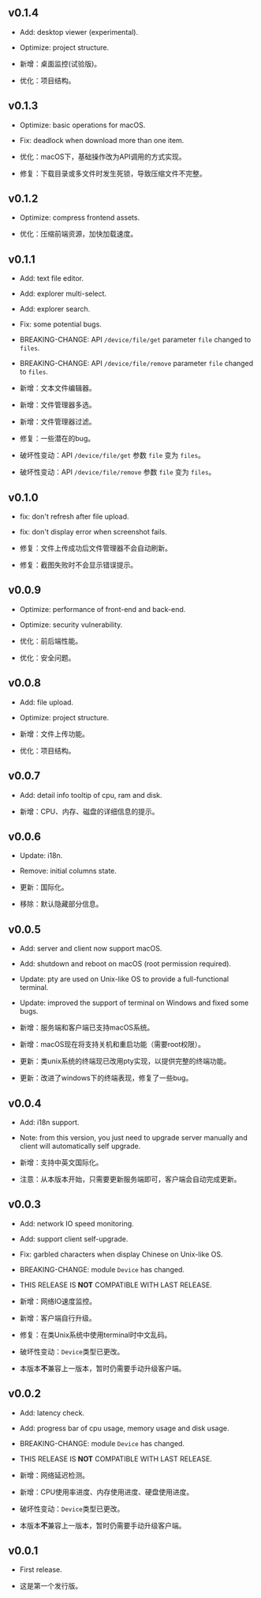 ## v0.1.4

* Add: desktop viewer (experimental).
* Optimize: project structure.

* 新增：桌面监控(试验版)。
* 优化：项目结构。



## v0.1.3

* Optimize: basic operations for macOS.
* Fix: deadlock when download more than one item.

* 优化：macOS下，基础操作改为API调用的方式实现。
* 修复：下载目录或多文件时发生死锁，导致压缩文件不完整。



## v0.1.2

* Optimize: compress frontend assets.

* 优化：压缩前端资源，加快加载速度。



## v0.1.1

* Add: text file editor.
* Add: explorer multi-select.
* Add: explorer search.
* Fix: some potential bugs.
* BREAKING-CHANGE: API `/device/file/get` parameter `file` changed to `files`.
* BREAKING-CHANGE: API `/device/file/remove` parameter `file` changed to `files`.

* 新增：文本文件编辑器。
* 新增：文件管理器多选。
* 新增：文件管理器过滤。
* 修复：一些潜在的bug。
* 破坏性变动：API `/device/file/get` 参数 `file` 变为 `files`。
* 破坏性变动：API `/device/file/remove` 参数 `file` 变为 `files`。



## v0.1.0

* fix: don't refresh after file upload.
* fix: don't display error when screenshot fails.

* 修复：文件上传成功后文件管理器不会自动刷新。
* 修复：截图失败时不会显示错误提示。



## v0.0.9

* Optimize: performance of front-end and back-end.
* Optimize: security vulnerability.

* 优化：前后端性能。
* 优化：安全问题。



## v0.0.8

* Add: file upload.
* Optimize: project structure.

* 新增：文件上传功能。
* 优化：项目结构。



## v0.0.7

* Add: detail info tooltip of cpu, ram and disk.

* 新增：CPU、内存、磁盘的详细信息的提示。



## v0.0.6

* Update: i18n.
* Remove: initial columns state.

* 更新：国际化。
* 移除：默认隐藏部分信息。



## v0.0.5

* Add: server and client now support macOS.
* Add: shutdown and reboot on macOS (root permission required).
* Update: pty are used on Unix-like OS to provide a full-functional terminal.
* Update: improved the support of terminal on Windows and fixed some bugs.

* 新增：服务端和客户端已支持macOS系统。
* 新增：macOS现在将支持关机和重启功能（需要root权限）。
* 更新：类unix系统的终端现已改用pty实现，以提供完整的终端功能。
* 更新：改进了windows下的终端表现，修复了一些bug。



## v0.0.4

* Add: i18n support.
* Note: from this version, you just need to upgrade server manually and client will automatically self upgrade.

* 新增：支持中英文国际化。
* 注意：从本版本开始，只需要更新服务端即可，客户端会自动完成更新。



## v0.0.3

* Add: network IO speed monitoring.
* Add: support client self-upgrade.
* Fix: garbled characters when display Chinese on Unix-like OS.
* BREAKING-CHANGE: module `Device` has changed.
* THIS RELEASE IS **NOT** COMPATIBLE WITH LAST RELEASE.

* 新增：网络IO速度监控。
* 新增：客户端自行升级。
* 修复：在类Unix系统中使用terminal时中文乱码。
* 破坏性变动：`Device`类型已更改。
* 本版本**不**兼容上一版本，暂时仍需要手动升级客户端。



## v0.0.2

* Add: latency check.
* Add: progress bar of cpu usage, memory usage and disk usage.
* BREAKING-CHANGE: module `Device` has changed.
* THIS RELEASE IS **NOT** COMPATIBLE WITH LAST RELEASE.

* 新增：网络延迟检测。
* 新增：CPU使用率进度、内存使用进度、硬盘使用进度。
* 破坏性变动：`Device`类型已更改。
* 本版本**不**兼容上一版本，暂时仍需要手动升级客户端。



## v0.0.1

* First release.

* 这是第一个发行版。